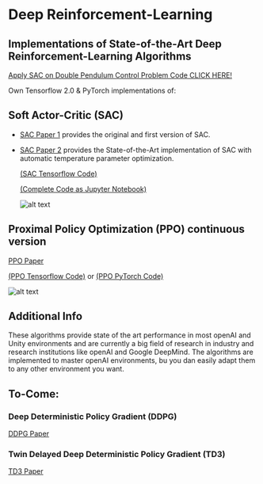 # Deep Reinforcement-Learning
## Implementations of State-of-the-Art Deep Reinforcement-Learning Algorithms
[Apply SAC on Double Pendulum Control Problem Code CLICK HERE!](https://github.com/MarkusUllenbruch/Deep-Reinforcement-Learning-Control)

Own Tensorflow 2.0 & PyTorch implementations of:

## Soft Actor-Critic (SAC)
- [SAC Paper 1](https://arxiv.org/abs/1801.01290)
  provides the original and first version of SAC.
- [SAC Paper 2](https://arxiv.org/abs/1812.05905)
  provides the State-of-the-Art implementation of SAC with automatic temperature parameter optimization.
  
  [(SAC Tensorflow Code)](SAC/agent.py)
  
  [(Complete Code as Jupyter Notebook)](SAC/SAC_TF.ipynb)
  
  ![alt text](https://spinningup.openai.com/en/latest/_images/math/c01f4994ae4aacf299a6b3ceceedfe0a14d4b874.svg)


## Proximal Policy Optimization (PPO) continuous version
[PPO Paper](https://arxiv.org/abs/1707.06347)

[(PPO Tensorflow Code)](PPO/Tensorflow/agent.py) or [(PPO PyTorch Code)](PPO/PyTorch/agent.py)

![alt text](https://spinningup.openai.com/en/latest/_images/math/e62a8971472597f4b014c2da064f636ffe365ba3.svg)

## Additional Info
These algorithms provide state of the art performance in most openAI and Unity environments and are currently a big field of research in industry and research institutions like openAI and Google DeepMind.
The algorithms are implemented to master openAI environments, bu you dan easily adapt them to any other environment you want.

## To-Come:
### Deep Deterministic Policy Gradient (DDPG)
[DDPG Paper](https://arxiv.org/abs/1509.02971)

### Twin Delayed Deep Deterministic Policy Gradient (TD3)
[TD3 Paper](https://arxiv.org/abs/1802.09477)

